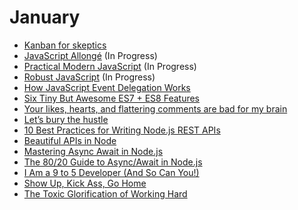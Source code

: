 # January

- [Kanban for skeptics](https://leanpub.com/kanbanforskeptics)
- [JavaScript Allongé](https://leanpub.com/javascriptallongesix/read) (In Progress)
- [Practical Modern JavaScript](https://github.com/mjavascript/practical-modern-javascript) (In Progress)
- [Robust JavaScript](https://molily.de/robust-javascript) (In Progress)
- [How JavaScript Event Delegation Works](https://davidwalsh.name/event-delegate)
- [Six Tiny But Awesome ES7 + ES8 Features](https://davidwalsh.name/es7-es8-features)
- [Your likes, hearts, and flattering comments are bad for my brain](https://medium.com/@dhh/your-likes-hearts-and-flattering-comments-are-bad-for-my-brain-80b5243280c4)
- [Let’s bury the hustle](https://m.signalvnoise.com/lets-bury-the-hustle-9d8aee8ffe1a)
- [10 Best Practices for Writing Node.js REST APIs](https://blog.risingstack.com/10-best-practices-for-writing-node-js-rest-apis)
- [Beautiful APIs in Node](https://medium.com/software-engineering/beautiful-node-apis-eaf0b636cbe)
- [Mastering Async Await in Node.js](https://blog.risingstack.com/mastering-async-await-in-nodejs)
- [The 80/20 Guide to Async/Await in Node.js](http://thecodebarbarian.com/80-20-guide-to-async-await-in-node.js.html)
- [I Am a 9 to 5 Developer (And So Can You!)](https://exceptionnotfound.net/i-am-a-9-to-5-developer-and-so-can-you/)
- [Show Up, Kick Ass, Go Home](https://www.exceptionnotfound.net/show-up-kick-ass-go-home/)
- [The Toxic Glorification of Working Hard](https://exceptionnotfound.net/the-toxic-glorification-of-working-hard/)